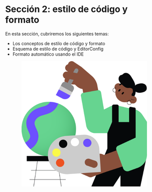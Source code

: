 # Sección 2: estilo de código y formato

En esta sección, cubriremos los siguientes temas:
- Los conceptos de estilo de código y formato
- Esquema de estilo de código y EditorConfig
- Formato automático usando el IDE

<p align="center">
    <img src="../../../util/src/main/resources/images/CodeStyleAndFormatting/Introduction/code_style_and_formatting_intro.png" alt="Estilo de código y formato" width="400"/>
</p>